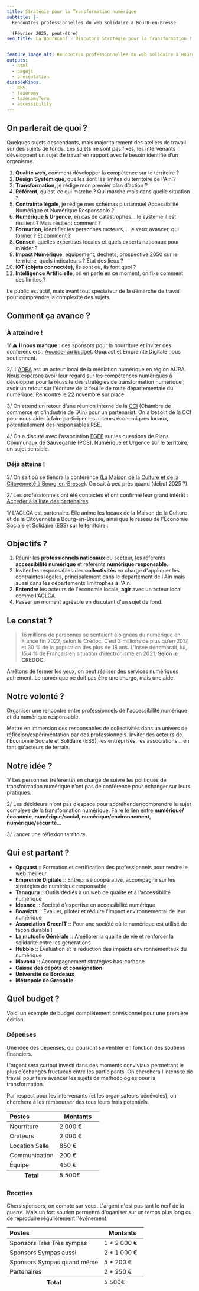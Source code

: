 ```yaml
---
title: Stratégie pour la Transformation numérique
subtitle: |-
  Rencontres professionnelles du web solidaire à BourK-en-Bresse

  (Février 2025, peut-être)
seo_title: La BourkConf - Discutons Stratégie pour la Transformation ?


feature_image_alt: Rencontres professionnelles du web solidaire à Bourg-en-Bresse
outputs:
  - html
  - pagejs
  - presentation
disableKinds:
  - RSS
  - taxonomy
  - taxonomyTerm
  - accessibility
---
```



## On parlerait de quoi ?

Quelques sujets descendants, mais majoritairement des ateliers de travail sur des sujets de fonds. Les sujets ne sont pas fixes, les intervenants développent un sujet de travail en rapport avec le besoin identifié d’un organisme.

  1. **Qualité web**, comment développer la compétence sur le territoire ?
  2. **Design Systémique**, quelles sont les limites du territoire de l'Ain ?
  3. **Transformation**, je rédige mon premier plan d’action ?
  4. **Référent**, qu’est-ce qui marche ? Qui marche mais dans quelle situation ?
  4. **Contrainte légale**, je rédige mes schémas pluriannuel Accessibilité Numérique et Numérique Responsable ?
  5. **Numérique & Urgence**, en cas de catastrophes... le système il est résilient ? Mais résilient comment ?
  6. **Formation**, identifier les personnes moteurs,... je veux avancer, qui former ? Et comment ?
  7. **Conseil**, quelles expertises locales et quels experts nationaux pour m’aider ?
  9. **Impact Numérique**, équipement, déchets, prospective 2050 sur le territoire, quels indicateurs ? État des lieux ?
  10. **iOT (objets connectés)**, ils sont où, ils font quoi ?
  11. **Intelligence Artificielle**, on en parle en ce moment, on fixe comment des limites ?

Le public est actif, mais avant tout spectateur de la démarche de travail pour comprendre la complexité des sujets.

## Comment ça avance ?

### À atteindre !

1/ ⚠️ **Il nous manque** : des sponsors pour la nourriture et inviter des conférenciers : [Accéder au budget](#quel-budget-). Opquast et Empreinte Digitale nous soutiennent.

2/. L’[ADEA](https://www.adea-formation.com/) est un acteur local de la médiation numérique en région AURA. Nous espérons avoir leur regard sur les compétences numériques à développer pour la réussite des stratégies de transformation numérique ; avoir un retour sur l'écriture de la feuille de route départementale du numérique. Rencontre le 22 novembre sur place.

3/ On attend un retour d’une réunion interne de la [CCI](https://www.ain.cci.fr/) (Chambre de commerce et d'industrie de l’Ain) pour un partenariat. On a besoin de la CCI pour nous aider à faire participer les acteurs économiques locaux, potentiellement des responsables RSE.

4/ On a discuté avec l‘association [EGEE](https://www.egee.asso.fr/2024/10/22/egee-et-obligation-des-plans-communaux-de-sauvegarde-pour-les-communes/) sur les questions de Plans Communaux de Sauvegarde (PCS). Numérique et Urgence sur le territoire, un sujet sensible.

### Déjà atteins !

3/ On sait où se tiendra la conférence ([La Maison de la Culture et de la Citoyenneté à Bourg-en-Bresse](https://www.aglca.asso.fr/La-Maison-de-la-Culture-et-de-la-Citoyennete)). On sait à peu près quand (début 2025 ?).

2/ Les professionnels ont été contactés et ont confirmé leur grand intérêt : [Accéder à la liste des partenaires](#qui-est-partant-).

1/ L'AGLCA est partenaire. Elle anime les locaux de la Maison de la Culture et de la Citoyenneté à Bourg-en-Bresse, ainsi que le réseau de l'Économie Sociale et Solidaire (ESS) sur le territoire .

## Objectifs ?

 1. Réunir les **professionnels nationaux** du secteur, les référents **accessibilité numérique** et référents **numérique responsable**.
 1. Inviter les responsables des **collectivités** en charge d'appliquer les contraintes légales, principalement dans le département de l'Ain mais aussi dans les départements limitrophes à l'Ain.
 1. **Entendre** les acteurs de l'économie locale, **agir** avec un acteur local comme l'[AGLCA](https://www.aglca.asso.fr/).
 1. Passer un moment agréable en discutant d'un sujet de fond.

## Le constat ?

 > 16 millions de personnes se sentaient éloignées du numérique en France fin 2022, selon le Crédoc. C’est 3 millions de plus qu’en 2017, et 30 % de la population des plus de 18 ans. L’Insee dénombrait, lui, 15,4 % de Français en situation d’illectronisme en 2021. **Selon le CREDOC**.

Arrêtons de fermer les yeux, on peut réaliser des services numériques autrement. Le numérique ne doit pas être une charge, mais une aide.

## Notre volonté ?

Organiser une rencontre entre professionnels de l'accessibilité numérique et du numérique responsable.

Mettre en immersion des responsables de collectivités dans un univers de réflexion/expérimentation par des professionnels. Inviter des acteurs de l'Économie Sociale et Solidaire (ESS), les entreprises, les associations... en tant qu'acteurs de terrain.

## Notre idée ?

1/ Les personnes (référents) en charge de suivre les politiques de transformation numérique n’ont pas de conférence pour échanger sur leurs pratiques.

2/ Les décideurs n'ont pas d’espace pour appréhender/comprendre le sujet complexe de la transformation numérique. Faire le lien entre **numérique/économie**, **numérique/social**, **numérique/environnement**, **numérique/sécurité**…

3/ Lancer une réflexion territoire.

## Qui est partant ?

 * **Opquast** :: Formation et certification des professionnels pour rendre le web meilleur
 * **Empreinte Digitale** :: Entreprise coopérative, accompagne sur les stratégies de numérique responsable
 * **Tanaguru** :: Outils dédiés à un web de qualité et à l’accessibilité numérique
 * **Ideance** :: Société d'expertise en accessibilité numérique
 * **Boavizta** :: Évaluer, piloter et réduire l'impact environnemental de leur numérique
 * **Association GreenIT** :: Pour une société où le numérique est utilisé de façon durable !
 * **La mutuelle Générale** :: Améliorer la qualité de vie et renforcer la solidarité entre les générations
 * **Hubblo** :: Évaluation et la réduction des impacts environnementaux du numérique
 * **Mavana** :: Accompagnement stratégies bas-carbone
 * **Caisse des dépôts et consignation**
 * **Université de Bordeaux**
 * **Métropole de Grenoble**

## Quel budget ?

Voici un exemple de budget complètement prévisionnel pour une première édition.

### Dépenses

Une idée des dépenses, qui pourront se ventiler en fonction des soutiens financiers.

L'argent sera surtout investi dans des moments conviviaux permettant le plus d’échanges fructueux entre les participants. On cherchera l’intensité de travail pour faire avancer les sujets de méthodologies pour la transformation.

Par respect pour les intervenants (et les organisateurs bénévoles), on cherchera à les rembourser des tous leurs frais potentiels.

<table>
  <thead>
    <tr>
      <th style="text-align: left">Postes</th>
      <th style="width:100px">Montants</th>
    </tr>
  </thead>
  <tbody>
    <tr>
      <td style="text-align: left">Nourriture</td>
      <td>2 000 €</td>
    </tr>
    <tr>
      <td style="text-align: left">Orateurs</td>
      <td>2 000 €</td>
    </tr>
    <tr>
      <td style="text-align: left">Location Salle</td>
      <td>850 €</td>
    </tr>
    <tr>
      <td style="text-align: left">Communication</td>
      <td>200 €</td>
    </tr>
    <tr>
      <td style="text-align: left">Équipe</td>
      <td>450 €</td>
    </tr>
  </tbody>
  <tfoot>
    <tr>
      <th>Total</th>
      <td>5 500€</td>
    </tr>
  </tfoot>
</table>

### Recettes

Chers sponsors, on compte sur vous. L'argent n'est pas tant le nerf de la guerre. Mais un fort soutien permettra d'oganiser sur un temps plus long ou de reproduire régulièrement l'événement.


<table>
  <thead>
    <tr>
      <th style="text-align: left">Postes</th>
      <th style="width:100px">Montants</th>
    </tr>
  </thead>
  <tbody>
    <tr>
      <td style="text-align: left">Sponsors Très Très sympas</td>
      <td>1 * 2 000 €</td>
    </tr>
    <tr>
      <td style="text-align: left">Sponsors Sympas aussi</td>
      <td>2 * 1 000 €</td>
    </tr>
    <tr>
      <td style="text-align: left">Sponsors Sympas quand même</td>
      <td>5 * 200 €</td>
    </tr>
    <tr>
      <td style="text-align: left">Partenaires</td>
      <td>2 * 250 €</td>
    </tr>
  </tbody>
  <tfoot>
    <tr>
      <th>Total</th>
      <td>5 500€</td>
    </tr>
  </tfoot>
</table>

